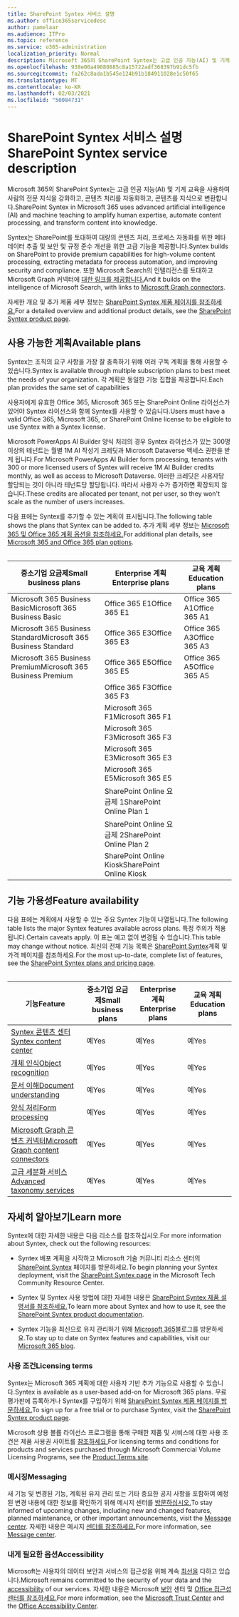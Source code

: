 ```yaml
---
title: SharePoint Syntex 서비스 설명
ms.author: office365servicedesc
author: pamelaar
ms.audience: ITPro
ms.topic: reference
ms.service: o365-administration
localization_priority: Normal
description: Microsoft 365의 SharePoint Syntex는 고급 인공 지능(AI) 및 기계 교육을 사용하여 사람의 전문 지식을 강화하고, 콘텐츠 처리를 자동화하고, 콘텐츠를 지식으로 변환합니다.
ms.openlocfilehash: 938e00a49080885c8a15722adf368397b91dc5fb
ms.sourcegitcommit: fa262c8ada1b545e124b91b184911028e1c50f65
ms.translationtype: MT
ms.contentlocale: ko-KR
ms.lasthandoff: 02/03/2021
ms.locfileid: "50084731"
---
```

# <a name="sharepoint-syntex-service-description"></a><span data-ttu-id="e4f80-103">SharePoint Syntex 서비스 설명</span><span class="sxs-lookup"><span data-stu-id="e4f80-103">SharePoint Syntex service description</span></span> 

<span data-ttu-id="e4f80-104">Microsoft 365의 SharePoint Syntex는 고급 인공 지능(AI) 및 기계 교육을 사용하여 사람의 전문 지식을 강화하고, 콘텐츠 처리를 자동화하고, 콘텐츠를 지식으로 변환합니다.</span><span class="sxs-lookup"><span data-stu-id="e4f80-104">SharePoint Syntex in Microsoft 365 uses advanced artificial intelligence (AI) and machine teaching to amplify human expertise, automate content processing, and transform content into knowledge.</span></span>

<span data-ttu-id="e4f80-105">Syntex는 SharePoint를 토대하여 대량의 콘텐츠 처리, 프로세스 자동화를 위한 메타데이터 추출 및 보안 및 규정 준수 개선을 위한 고급 기능을 제공합니다.</span><span class="sxs-lookup"><span data-stu-id="e4f80-105">Syntex builds on SharePoint to provide premium capabilities for high-volume content processing, extracting metadata for process automation, and improving security and compliance.</span></span> <span data-ttu-id="e4f80-106">또한 Microsoft Search의 인텔리전스를 토대하고 Microsoft Graph 커넥터에 [대한 링크를 제공합니다.](/microsoftsearch/connectors-overview)</span><span class="sxs-lookup"><span data-stu-id="e4f80-106">And it builds on the intelligence of Microsoft Search, with links to [Microsoft Graph connectors](/microsoftsearch/connectors-overview).</span></span>

<span data-ttu-id="e4f80-107">자세한 개요 및 추가 제품 세부 정보는 [SharePoint Syntex 제품 페이지를 참조하세요.](https://aka.ms/sharepointsyntex)</span><span class="sxs-lookup"><span data-stu-id="e4f80-107">For a detailed overview and additional product details, see the [SharePoint Syntex product page](https://aka.ms/sharepointsyntex).</span></span>

## <a name="available-plans"></a><span data-ttu-id="e4f80-108">사용 가능한 계획</span><span class="sxs-lookup"><span data-stu-id="e4f80-108">Available plans</span></span>

<span data-ttu-id="e4f80-109">Syntex는 조직의 요구 사항을 가장 잘 충족하기 위해 여러 구독 계획을 통해 사용할 수 있습니다.</span><span class="sxs-lookup"><span data-stu-id="e4f80-109">Syntex is available through multiple subscription plans to best meet the needs of your organization.</span></span> <span data-ttu-id="e4f80-110">각 계획은 동일한 기능 집합을 제공합니다.</span><span class="sxs-lookup"><span data-stu-id="e4f80-110">Each plan provides the same set of capabilities</span></span>

<span data-ttu-id="e4f80-111">사용자에게 유효한 Office 365, Microsoft 365 또는 SharePoint Online 라이선스가 있어야 Syntex 라이선스와 함께 Syntex를 사용할 수 있습니다.</span><span class="sxs-lookup"><span data-stu-id="e4f80-111">Users must have a valid Office 365, Microsoft 365, or SharePoint Online license to be eligible to use Syntex with a Syntex license.</span></span>

<span data-ttu-id="e4f80-112">Microsoft PowerApps AI Builder 양식 처리의 경우 Syntex 라이선스가 있는 300명 이상의 테넌트는 월별 1M AI 작성기 크레딧과 Microsoft Dataverse 액세스 권한을 받게 됩니다.</span><span class="sxs-lookup"><span data-stu-id="e4f80-112">For Microsoft PowerApps AI Builder form processing, tenants with 300 or more licensed users of Syntex will receive 1M AI Builder credits monthly, as well as access to Microsoft Dataverse.</span></span> <span data-ttu-id="e4f80-113">이러한 크레딧은 사용자당 할당되는 것이 아니라 테넌트당 할당됩니다. 따라서 사용자 수가 증가하면 확장되지 않습니다.</span><span class="sxs-lookup"><span data-stu-id="e4f80-113">These credits are allocated per tenant, not per user, so they won't scale as the number of users increases.</span></span>

<span data-ttu-id="e4f80-114">다음 표에는 Syntex를 추가할 수 있는 계획이 표시됩니다.</span><span class="sxs-lookup"><span data-stu-id="e4f80-114">The following table shows the plans that Syntex can be added to.</span></span> <span data-ttu-id="e4f80-115">추가 계획 세부 정보는 [Microsoft 365 및 Office 365 계획 옵션을 참조하세요.](https://docs.microsoft.com/office365/servicedescriptions/office-365-platform-service-description/office-365-plan-options)</span><span class="sxs-lookup"><span data-stu-id="e4f80-115">For additional plan details, see [Microsoft 365 and Office 365 plan options](https://docs.microsoft.com/office365/servicedescriptions/office-365-platform-service-description/office-365-plan-options).</span></span><br><br>


| <span data-ttu-id="e4f80-116">중소기업 요금제</span><span class="sxs-lookup"><span data-stu-id="e4f80-116">Small business plans</span></span>            | <span data-ttu-id="e4f80-117">Enterprise 계획</span><span class="sxs-lookup"><span data-stu-id="e4f80-117">Enterprise plans</span></span>         | <span data-ttu-id="e4f80-118">교육 계획</span><span class="sxs-lookup"><span data-stu-id="e4f80-118">Education plans</span></span>     |
| ------------------------------- | ------------------------ | ------------------- |
| <span data-ttu-id="e4f80-119">Microsoft 365 Business Basic</span><span class="sxs-lookup"><span data-stu-id="e4f80-119">Microsoft 365 Business Basic</span></span>    | <span data-ttu-id="e4f80-120">Office 365 E1</span><span class="sxs-lookup"><span data-stu-id="e4f80-120">Office 365 E1</span></span>            | <span data-ttu-id="e4f80-121">Office 365 A1</span><span class="sxs-lookup"><span data-stu-id="e4f80-121">Office 365 A1</span></span>       |
| <span data-ttu-id="e4f80-122">Microsoft 365 Business Standard</span><span class="sxs-lookup"><span data-stu-id="e4f80-122">Microsoft 365 Business Standard</span></span> | <span data-ttu-id="e4f80-123">Office 365 E3</span><span class="sxs-lookup"><span data-stu-id="e4f80-123">Office 365 E3</span></span>            | <span data-ttu-id="e4f80-124">Office 365 A3</span><span class="sxs-lookup"><span data-stu-id="e4f80-124">Office 365 A3</span></span>       |
| <span data-ttu-id="e4f80-125">Microsoft 365 Business Premium</span><span class="sxs-lookup"><span data-stu-id="e4f80-125">Microsoft 365 Business Premium</span></span>  | <span data-ttu-id="e4f80-126">Office 365 E5</span><span class="sxs-lookup"><span data-stu-id="e4f80-126">Office 365 E5</span></span>            | <span data-ttu-id="e4f80-127">Office 365 A5</span><span class="sxs-lookup"><span data-stu-id="e4f80-127">Office 365 A5</span></span>       |
|                                 | <span data-ttu-id="e4f80-128">Office 365 F3</span><span class="sxs-lookup"><span data-stu-id="e4f80-128">Office 365 F3</span></span>            |                     |
|                                 | <span data-ttu-id="e4f80-129">Microsoft 365 F1</span><span class="sxs-lookup"><span data-stu-id="e4f80-129">Microsoft 365 F1</span></span>         |                     |
|                                 | <span data-ttu-id="e4f80-130">Microsoft 365 F3</span><span class="sxs-lookup"><span data-stu-id="e4f80-130">Microsoft 365 F3</span></span>         |                     |
|                                 | <span data-ttu-id="e4f80-131">Microsoft 365 E3</span><span class="sxs-lookup"><span data-stu-id="e4f80-131">Microsoft 365 E3</span></span>         |                     |
|                                 | <span data-ttu-id="e4f80-132">Microsoft 365 E5</span><span class="sxs-lookup"><span data-stu-id="e4f80-132">Microsoft 365 E5</span></span>         |                     |
|                                 | <span data-ttu-id="e4f80-133">SharePoint Online 요금제 1</span><span class="sxs-lookup"><span data-stu-id="e4f80-133">SharePoint Online Plan 1</span></span> |                     |
|                                 | <span data-ttu-id="e4f80-134">SharePoint Online 요금제 2</span><span class="sxs-lookup"><span data-stu-id="e4f80-134">SharePoint Online Plan 2</span></span> |                     |
|                                 | <span data-ttu-id="e4f80-135">SharePoint Online Kiosk</span><span class="sxs-lookup"><span data-stu-id="e4f80-135">SharePoint Online Kiosk</span></span>  |                     |

## <a name="feature-availability"></a><span data-ttu-id="e4f80-136">기능 가용성</span><span class="sxs-lookup"><span data-stu-id="e4f80-136">Feature availability</span></span>

<span data-ttu-id="e4f80-137">다음 표에는 계획에서 사용할 수 있는 주요 Syntex 기능이 나열됩니다.</span><span class="sxs-lookup"><span data-stu-id="e4f80-137">The following table lists the major Syntex features available across plans.</span></span> <span data-ttu-id="e4f80-138">특정 주의가 적용됩니다.</span><span class="sxs-lookup"><span data-stu-id="e4f80-138">Certain caveats apply.</span></span> <span data-ttu-id="e4f80-139">이 표는 예고 없이 변경될 수 있습니다.</span><span class="sxs-lookup"><span data-stu-id="e4f80-139">This table may change without notice.</span></span> <span data-ttu-id="e4f80-140">최신의 전체 기능 목록은 [SharePoint Syntex](https://www.microsoft.com/microsoft-365/enterprise/sharepoint-syntex)계획 및 가격 페이지를 참조하세요.</span><span class="sxs-lookup"><span data-stu-id="e4f80-140">For the most up-to-date, complete list of features, see the [SharePoint Syntex plans and pricing page](https://www.microsoft.com/microsoft-365/enterprise/sharepoint-syntex).</span></span><br><br>

| <span data-ttu-id="e4f80-141">기능</span><span class="sxs-lookup"><span data-stu-id="e4f80-141">Feature</span></span> | <span data-ttu-id="e4f80-142">중소기업 요금제</span><span class="sxs-lookup"><span data-stu-id="e4f80-142">Small business plans</span></span> | <span data-ttu-id="e4f80-143">Enterprise 계획</span><span class="sxs-lookup"><span data-stu-id="e4f80-143">Enterprise plans</span></span> | <span data-ttu-id="e4f80-144">교육 계획</span><span class="sxs-lookup"><span data-stu-id="e4f80-144">Education plans</span></span> |
|--|--|--|--|
| [<span data-ttu-id="e4f80-145">Syntex 콘텐츠 센터</span><span class="sxs-lookup"><span data-stu-id="e4f80-145">Syntex content center</span></span>](sharepoint-syntex-features.md#syntex-content-center) | <span data-ttu-id="e4f80-146">예</span><span class="sxs-lookup"><span data-stu-id="e4f80-146">Yes</span></span> | <span data-ttu-id="e4f80-147">예</span><span class="sxs-lookup"><span data-stu-id="e4f80-147">Yes</span></span> | <span data-ttu-id="e4f80-148">예</span><span class="sxs-lookup"><span data-stu-id="e4f80-148">Yes</span></span> |
| [<span data-ttu-id="e4f80-149">개체 인식</span><span class="sxs-lookup"><span data-stu-id="e4f80-149">Object recognition</span></span>](sharepoint-syntex-features.md#object-recognition) | <span data-ttu-id="e4f80-150">예</span><span class="sxs-lookup"><span data-stu-id="e4f80-150">Yes</span></span> | <span data-ttu-id="e4f80-151">예</span><span class="sxs-lookup"><span data-stu-id="e4f80-151">Yes</span></span> | <span data-ttu-id="e4f80-152">예</span><span class="sxs-lookup"><span data-stu-id="e4f80-152">Yes</span></span> |
| [<span data-ttu-id="e4f80-153">문서 이해</span><span class="sxs-lookup"><span data-stu-id="e4f80-153">Document understanding</span></span>](sharepoint-syntex-features.md#document-understanding) | <span data-ttu-id="e4f80-154">예</span><span class="sxs-lookup"><span data-stu-id="e4f80-154">Yes</span></span> | <span data-ttu-id="e4f80-155">예</span><span class="sxs-lookup"><span data-stu-id="e4f80-155">Yes</span></span> | <span data-ttu-id="e4f80-156">예</span><span class="sxs-lookup"><span data-stu-id="e4f80-156">Yes</span></span> |
| [<span data-ttu-id="e4f80-157">양식 처리</span><span class="sxs-lookup"><span data-stu-id="e4f80-157">Form processing</span></span>](sharepoint-syntex-features.md#form-processing) | <span data-ttu-id="e4f80-158">예</span><span class="sxs-lookup"><span data-stu-id="e4f80-158">Yes</span></span> | <span data-ttu-id="e4f80-159">예</span><span class="sxs-lookup"><span data-stu-id="e4f80-159">Yes</span></span> | <span data-ttu-id="e4f80-160">예</span><span class="sxs-lookup"><span data-stu-id="e4f80-160">Yes</span></span> |
| [<span data-ttu-id="e4f80-161">Microsoft Graph 콘텐츠 커넥터</span><span class="sxs-lookup"><span data-stu-id="e4f80-161">Microsoft Graph content connectors</span></span>](sharepoint-syntex-features.md#microsoft-graph-content-connectors) | <span data-ttu-id="e4f80-162">예</span><span class="sxs-lookup"><span data-stu-id="e4f80-162">Yes</span></span> | <span data-ttu-id="e4f80-163">예</span><span class="sxs-lookup"><span data-stu-id="e4f80-163">Yes</span></span> | <span data-ttu-id="e4f80-164">예</span><span class="sxs-lookup"><span data-stu-id="e4f80-164">Yes</span></span> |
| [<span data-ttu-id="e4f80-165">고급 세분화 서비스</span><span class="sxs-lookup"><span data-stu-id="e4f80-165">Advanced taxonomy services</span></span>](sharepoint-syntex-features.md#advanced-taxonomy-services) | <span data-ttu-id="e4f80-166">예</span><span class="sxs-lookup"><span data-stu-id="e4f80-166">Yes</span></span> | <span data-ttu-id="e4f80-167">예</span><span class="sxs-lookup"><span data-stu-id="e4f80-167">Yes</span></span> | <span data-ttu-id="e4f80-168">예</span><span class="sxs-lookup"><span data-stu-id="e4f80-168">Yes</span></span> |

## <a name="learn-more"></a><span data-ttu-id="e4f80-169">자세히 알아보기</span><span class="sxs-lookup"><span data-stu-id="e4f80-169">Learn more</span></span>

<span data-ttu-id="e4f80-170">Syntex에 대한 자세한 내용은 다음 리소스를 참조하십시오.</span><span class="sxs-lookup"><span data-stu-id="e4f80-170">For more information about Syntex, check out the following resources:</span></span>

  - <span data-ttu-id="e4f80-171">Syntex 배포 계획을 시작하고 Microsoft 기술 커뮤니티 리소스 센터의 [SharePoint Syntex](https://resources.techcommunity.microsoft.com/sharepoint-syntex/) 페이지를 방문하세요.</span><span class="sxs-lookup"><span data-stu-id="e4f80-171">To begin planning your Syntex deployment, visit the [SharePoint Syntex page](https://resources.techcommunity.microsoft.com/sharepoint-syntex/) in the Microsoft Tech Community Resource Center.</span></span>

  - <span data-ttu-id="e4f80-172">Syntex 및 Syntex 사용 방법에 대한 자세한 내용은 [SharePoint Syntex 제품 설명서를 참조하세요.](/microsoft-365/contentunderstanding/)</span><span class="sxs-lookup"><span data-stu-id="e4f80-172">To learn more about Syntex and how to use it, see the [SharePoint Syntex product documentation](/microsoft-365/contentunderstanding/).</span></span>

  - <span data-ttu-id="e4f80-173">Syntex 기능을 최신으로 유지 관리하기 위해 [Microsoft 365](https://go.microsoft.com/fwlink/?linkid=2084915)블로그를 방문하세요.</span><span class="sxs-lookup"><span data-stu-id="e4f80-173">To stay up to date on Syntex features and capabilities, visit our [Microsoft 365 blog](https://go.microsoft.com/fwlink/?linkid=2084915).</span></span>

### <a name="licensing-terms"></a><span data-ttu-id="e4f80-174">사용 조건</span><span class="sxs-lookup"><span data-stu-id="e4f80-174">Licensing terms</span></span>

<span data-ttu-id="e4f80-175">Syntex는 Microsoft 365 계획에 대한 사용자 기반 추가 기능으로 사용할 수 있습니다.</span><span class="sxs-lookup"><span data-stu-id="e4f80-175">Syntex is available as a user-based add-on for Microsoft 365 plans.</span></span> <span data-ttu-id="e4f80-176">무료 평가판에 등록하거나 Syntex를 구입하기 위해 [SharePoint Syntex 제품 페이지를 방문하세요.](https://aka.ms/sharepointsyntex)</span><span class="sxs-lookup"><span data-stu-id="e4f80-176">To sign up for a free trial or to purchase Syntex, visit the [SharePoint Syntex product page](https://aka.ms/sharepointsyntex).</span></span>

<span data-ttu-id="e4f80-177">Microsoft 상용 볼륨 라이선스 프로그램을 통해 구매한 제품 및 서비스에 대한 사용 조건은 제품 사용권 사이트를 [참조하세요.](https://www.microsoft.com/licensing/terms/)</span><span class="sxs-lookup"><span data-stu-id="e4f80-177">For licensing terms and conditions for products and services purchased through Microsoft Commercial Volume Licensing Programs, see the [Product Terms site](https://www.microsoft.com/licensing/terms/).</span></span>

### <a name="messaging"></a><span data-ttu-id="e4f80-178">메시징</span><span class="sxs-lookup"><span data-stu-id="e4f80-178">Messaging</span></span>

<span data-ttu-id="e4f80-179">새 기능 및 변경된 기능, 계획된 유지 관리 또는 기타 중요한 공지 사항을 포함하여 예정된 변경 내용에 대한 정보를 확인하기 위해 메시지 센터를 [방문하십시오.](https://go.microsoft.com/fwlink/p/?linkid=2070717)</span><span class="sxs-lookup"><span data-stu-id="e4f80-179">To stay informed of upcoming changes, including new and changed features, planned maintenance, or other important announcements, visit the [Message center](https://go.microsoft.com/fwlink/p/?linkid=2070717).</span></span> <span data-ttu-id="e4f80-180">자세한 내용은 메시지 [센터를 참조하세요.](/microsoft-365/admin/manage/message-center)</span><span class="sxs-lookup"><span data-stu-id="e4f80-180">For more information, see [Message center](/microsoft-365/admin/manage/message-center).</span></span>

### <a name="accessibility"></a><span data-ttu-id="e4f80-181">내게 필요한 옵션</span><span class="sxs-lookup"><span data-stu-id="e4f80-181">Accessibility</span></span>

<span data-ttu-id="e4f80-182">Microsoft는 사용자의 데이터 보안과 서비스의 접근성을 위해 계속 [최선을](https://www.microsoft.com/trust-center/compliance/accessibility) 다하고 있습니다.</span><span class="sxs-lookup"><span data-stu-id="e4f80-182">Microsoft remains committed to the security of your data and the [accessibility](https://www.microsoft.com/trust-center/compliance/accessibility) of our services.</span></span> <span data-ttu-id="e4f80-183">자세한 내용은 Microsoft [보안](https://www.microsoft.com/trust-center) 센터 및 [Office 접근성 센터를 참조하세요.](https://support.office.com/article/ecab0fcf-d143-4fe8-a2ff-6cd596bddc6d)</span><span class="sxs-lookup"><span data-stu-id="e4f80-183">For more information, see the [Microsoft Trust Center](https://www.microsoft.com/trust-center) and the [Office Accessibility Center](https://support.office.com/article/ecab0fcf-d143-4fe8-a2ff-6cd596bddc6d).</span></span>
